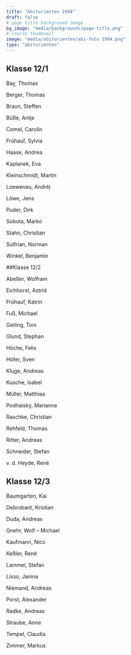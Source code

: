 ```yaml
---
title: "Abiturienten 1994"
draft: false
# page title background image
bg_image: "media/backgrounds/page-title.png"
# course thumbnail
image: "media/abiturienten/abi-foto 1994.png"
type: "abiturienten"
---
```


## Klasse 12/1

Bay, Thomas

Berger, Thomas

Braun, Steffen

Büße, Antje

Comel, Carolin

Frühauf, Sylvia

Haase, Andrea

Kaplanek, Eva

Kleinschmidt, Martin

Loewenau, Andréj

Löwe, Jens

Puder, Dirk

Sobota, Marko

Stahn, Christian

Sulfrian, Norman

Winkel, Benjamin

##Klasse 12/2

Abeßer, Wolfram

Eichhorst, Astrid

Frühauf, Katrin

Fuß, Michael

Geiling, Toni

Glund, Stephan

Höche, Felix

Höfer, Sven

Kluge, Andreas

Kusche, Isabel

Müller, Matthias

Podhaisky, Marianne

Raschke, Christian

Rehfeld, Thomas

Ritter, Andreas

Schneider, Stefan

v. d. Heyde, René

## Klasse 12/3

Baumgarten, Kai

Debrobant, Kristian

Duda, Andreas

Gnehr, Wolf – Michael

Kaufmann, Nico

Keßler, René

Lammel, Stefan

Lisso, Janina

Niemand, Andreas

Porst, Alexander

Radke, Andreas

Straube, Anne

Tempel, Claudia

Zimmer, Markus

